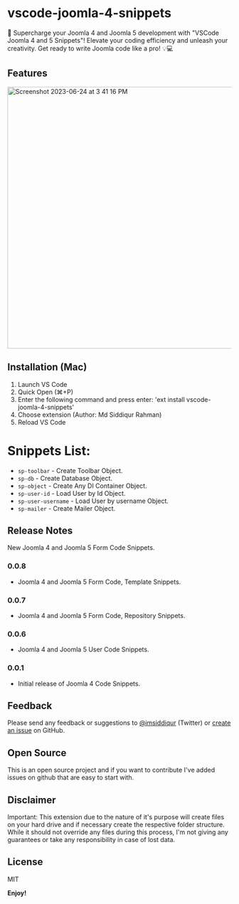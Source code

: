 # vscode-joomla-4-snippets

🚀 Supercharge your Joomla 4 and Joomla 5 development with "VSCode Joomla 4 and 5 Snippets"! Elevate your coding efficiency and unleash your creativity. Get ready to write Joomla code like a pro! 💡💻

## Features

<img width="589" alt="Screenshot 2023-06-24 at 3 41 16 PM" src="https://github.com/siddik-web/vscode-joomla-4-snippets/assets/53170094/d6def78b-b187-4a2c-b62b-359569956e9d">


## Installation (Mac)

1. Launch VS Code
1. Quick Open (⌘+P)
1. Enter the following command and press enter: 'ext install vscode-joomla-4-snippets'
1. Choose extension (Author: Md Siddiqur Rahman)
1. Reload VS Code

# Snippets List:
- ``sp-toolbar`` - Create Toolbar Object.
- ``sp-db`` - Create Database Object.
- ``sp-object`` - Create Any DI Container Object.
- ``sp-user-id`` - Load User by Id Object.
- ``sp-user-username`` - Load User by username Object.
- ``sp-mailer`` - Create Mailer Object.


## Release Notes

New Joomla 4 and Joomla 5 Form Code Snippets.

### 0.0.8

- Joomla 4 and Joomla 5 Form Code, Template Snippets.

### 0.0.7

- Joomla 4 and Joomla 5 Form Code, Repository Snippets.

### 0.0.6

- Joomla 4 and Joomla 5 User Code Snippets.

### 0.0.1

- Initial release of Joomla 4 Code Snippets.

## Feedback

Please send any feedback or suggestions to [@imsiddiqur](https://twitter.com/imsiddiqur) (Twitter) or [create an issue](https://github.com/siddik-web/vscode-joomla-4-snippets) on GitHub.

## Open Source

This is an open source project and if you want to contribute I've added issues on github that are easy to start with.

## Disclaimer

Important: This extension due to the nature of it's purpose will create
files on your hard drive and if necessary create the respective folder structure.
While it should not override any files during this process, I'm not giving any guarantees or take any responsibility in case of lost data.

## License

MIT

**Enjoy!**
